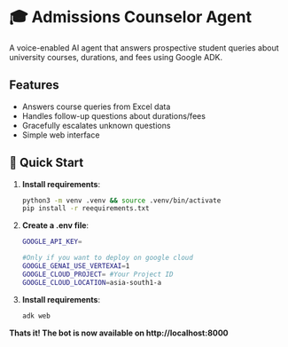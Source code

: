# 🎓 Admissions Counselor Agent

A voice-enabled AI agent that answers prospective student queries about university courses, durations, and fees using Google ADK.

## Features
- Answers course queries from Excel data
- Handles follow-up questions about durations/fees
- Gracefully escalates unknown questions
- Simple web interface

## 🚀 Quick Start
1. **Install requirements**:
   ```bash
   python3 -m venv .venv && source .venv/bin/activate
   pip install -r reequirements.txt
   ```

2. **Create a .env file**:
   ```bash
   GOOGLE_API_KEY=

   #Only if you want to deploy on google cloud
   GOOGLE_GENAI_USE_VERTEXAI=1
   GOOGLE_CLOUD_PROJECT= #Your Project ID
   GOOGLE_CLOUD_LOCATION=asia-south1-a
   ```

3. **Install requirements**:
   ```bash
   adk web
    ```

**Thats it! The bot is now available on http://localhost:8000**
